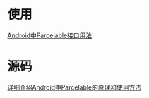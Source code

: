 # 使用

[Android中Parcelable接口用法](https://www.cnblogs.com/renqingping/archive/2012/10/25/Parcelable.html)

# 源码

[详细介绍Android中Parcelable的原理和使用方法](https://www.jianshu.com/p/32a2ec8f35ae)

